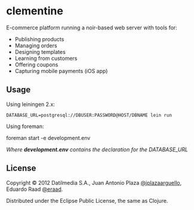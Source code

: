 # clementine

E-commerce platform running a noir-based web server with tools for:

* Publishing products
* Managing orders
* Designing templates
* Learning from customers
* Offering coupons
* Capturing mobile payments (iOS app)

## Usage
Using leiningen 2.x:

    DATABASE_URL=postgresql://DBUSER:PASSWORD@HOST/DBNAME lein run

Using foreman:

  foreman start -e development.env

_Where **development.env** contains the declaration for the DATABASE\_URL_

## License

Copyright &copy; 2012 Datilmedia S.A., Juan Antonio Plaza [@jplazaarguello](http://twitter.com/jplazaarguello), Eduardo Raad [@eraad](http://twitter.com/eraad).

Distributed under the Eclipse Public License, the same as Clojure.
